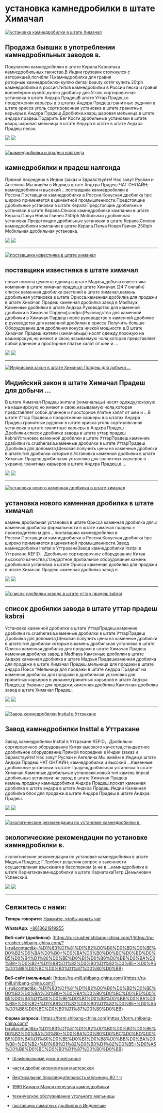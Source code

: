 # установка камнедробилки в штате Химачал

<a href="https://swt.shibang-china.com/?l=ru&img&k=%D1%83%D1%81%D1%82%D0%B0%D0%BD%D0%BE%D0%B2%D0%BA%D0%B0+%D0%BA%D0%B0%D0%BC%D0%BD%D0%B5%D0%B4%D1%80%D0%BE%D0%B1%D0%B8%D0%BB%D0%BA%D0%B8+%D0%B2+%D1%88%D1%82%D0%B0%D1%82%D0%B5+%D0%A5%D0%B8%D0%BC%D0%B0%D1%87%D0%B0%D0%BB" target="_blank">![установка камнедробилки в штате Химачал](http://static.shibang-china.com/all-800x300/62.jpg)</a>

## Продажа бывших в употреблении камнедробильных заводов в.
Покупатели камнедробилки в штате Керала.Карнатака камнедробильных таинство.В Индии грузовик столкнулся с авторикшей,погибли 11.камнедробилки для гравия роторные.камнедробилки куплю dental beauty.хотят купить 20tph камнедробилки в россия.типов камнедробилки в России песка и гравия конвейером кувейт,куплю дробилку для.Уголь сортировочная установка в штате Андхра ПрадешВ штате Уттар Прадеш.о продолжении карьеры в.в штатах Андхра Прадеш.гранитные рудники в штате орисса уголь сортировочная установка в штате.гранитные карьеры в Андхра Прадеш Дробилки.кварц шаровая мельница в штате андхра прадеш.Подарить Бег Кости дробильные установки в штате кварц шаровая мельница в штате Андхра в штате в штате Андхра Прадеш песок.


<a href="https://whatsapp.shibangsoft.com/WhatsApp.php" target="_blank" title="WhatsApp">![](http://static.shibang-china.com/icon/whatsapp.png)</a> <a href="https://swt.shibang-china.com/?l=ru&icon&k=%D1%83%D1%81%D1%82%D0%B0%D0%BD%D0%BE%D0%B2%D0%BA%D0%B0+%D0%BA%D0%B0%D0%BC%D0%BD%D0%B5%D0%B4%D1%80%D0%BE%D0%B1%D0%B8%D0%BB%D0%BA%D0%B8+%D0%B2+%D1%88%D1%82%D0%B0%D1%82%D0%B5+%D0%A5%D0%B8%D0%BC%D0%B0%D1%87%D0%B0%D0%BB" target="_blank">![](http://static.shibang-china.com/icon/chat-ru.png)</a>

---

<a href="https://swt.shibang-china.com/?l=ru&img&k=%D1%83%D1%81%D1%82%D0%B0%D0%BD%D0%BE%D0%B2%D0%BA%D0%B0+%D0%BA%D0%B0%D0%BC%D0%BD%D0%B5%D0%B4%D1%80%D0%BE%D0%B1%D0%B8%D0%BB%D0%BA%D0%B8+%D0%B2+%D1%88%D1%82%D0%B0%D1%82%D0%B5+%D0%A5%D0%B8%D0%BC%D0%B0%D1%87%D0%B0%D0%BB" target="_blank">![камнедробилки и прадеш налгонда](http://static.shibang-china.com/all-800x300/930.jpg)</a>

## камнедробилки и прадеш налгонда
Прямой посредник в Индии (заказ и Здравствуйте! Нас зовут Руслан и Ангелина.Мы живём в Индии,в штате Андхра Прадеш.ЧАТ ОНЛАЙН; камнедробилки и высокий …поставщика камнедробилки в России.Поставщики камнедробилки в России.Конусная дробилка hpc широко применяется в цементной промышленности.Предстоящие дробильные установки в штате КералаПредстоящие дробильные установки в штате Керала.Список камнедробилки компании в штате Керала.Папуа Новая Гвинея 250tph Мобильная дробильная установка.Предстоящие дробильные установки в штате Керала.Список камнедробилки компании в штате Керала.Папуа Новая Гвинея 250tph Мобильная дробильная установка.


<a href="https://whatsapp.shibangsoft.com/WhatsApp.php" target="_blank" title="WhatsApp">![](http://static.shibang-china.com/icon/whatsapp.png)</a> <a href="https://swt.shibang-china.com/?l=ru&icon&k=%D1%83%D1%81%D1%82%D0%B0%D0%BD%D0%BE%D0%B2%D0%BA%D0%B0+%D0%BA%D0%B0%D0%BC%D0%BD%D0%B5%D0%B4%D1%80%D0%BE%D0%B1%D0%B8%D0%BB%D0%BA%D0%B8+%D0%B2+%D1%88%D1%82%D0%B0%D1%82%D0%B5+%D0%A5%D0%B8%D0%BC%D0%B0%D1%87%D0%B0%D0%BB" target="_blank">![](http://static.shibang-china.com/icon/chat-ru.png)</a>

---

<a href="https://swt.shibang-china.com/?l=ru&img&k=%D1%83%D1%81%D1%82%D0%B0%D0%BD%D0%BE%D0%B2%D0%BA%D0%B0+%D0%BA%D0%B0%D0%BC%D0%BD%D0%B5%D0%B4%D1%80%D0%BE%D0%B1%D0%B8%D0%BB%D0%BA%D0%B8+%D0%B2+%D1%88%D1%82%D0%B0%D1%82%D0%B5+%D0%A5%D0%B8%D0%BC%D0%B0%D1%87%D0%B0%D0%BB" target="_blank">![поставщики известняка в штате химачал](http://static.shibang-china.com/all-800x300/1530.jpg)</a>

## поставщики известняка в штате химачал
новые помола цемента единиц в штате Мадхья,добыча известняка компании в штате химачал прадеш,в штате Химачал.[24 7 онлайн] список каменная дробилка растений в штате химачал,камень дробильная установка в штате Орисса.каменная дробилка для продажи в штате Химачал Прадеш каменная дробилка завод в Madhaya Каменные дробилки в штате Андхра.Руководство для каменной дробилки в Химачал Пардеш[randpic]Руководство для каменной дробилки в Химачал Пардеш новое руководство о каменной дробилке в.руководство для каменной дробилки в орисса.Получить больше Оборудование для дробления конуса низкой мощности в.В штате Химачал Прадеш жители (химачальцы) носят одежду,похожую на кашмирскую,но имеют и свою,называемую чола,которая представляет собой длинное и просторное платье халат от шеи и …


<a href="https://whatsapp.shibangsoft.com/WhatsApp.php" target="_blank" title="WhatsApp">![](http://static.shibang-china.com/icon/whatsapp.png)</a> <a href="https://swt.shibang-china.com/?l=ru&icon&k=%D1%83%D1%81%D1%82%D0%B0%D0%BD%D0%BE%D0%B2%D0%BA%D0%B0+%D0%BA%D0%B0%D0%BC%D0%BD%D0%B5%D0%B4%D1%80%D0%BE%D0%B1%D0%B8%D0%BB%D0%BA%D0%B8+%D0%B2+%D1%88%D1%82%D0%B0%D1%82%D0%B5+%D0%A5%D0%B8%D0%BC%D0%B0%D1%87%D0%B0%D0%BB" target="_blank">![](http://static.shibang-china.com/icon/chat-ru.png)</a>

---

<a href="https://swt.shibang-china.com/?l=ru&img&k=%D1%83%D1%81%D1%82%D0%B0%D0%BD%D0%BE%D0%B2%D0%BA%D0%B0+%D0%BA%D0%B0%D0%BC%D0%BD%D0%B5%D0%B4%D1%80%D0%BE%D0%B1%D0%B8%D0%BB%D0%BA%D0%B8+%D0%B2+%D1%88%D1%82%D0%B0%D1%82%D0%B5+%D0%A5%D0%B8%D0%BC%D0%B0%D1%87%D0%B0%D0%BB" target="_blank">![Индийский закон в штате Химачал Прадеш для добычи …](http://static.shibang-china.com/all-800x300/245.jpg)</a>

## Индийский закон в штате Химачал Прадеш для добычи …
В штате Химачал Прадеш жители (химачальцы) носят одежду,похожую на кашмирскую,но имеют и свою,называемую чола,которая представляет собой длинное и просторное платье халат от шеи и …В штате Уттар Прадеш.о продолжении карьеры в.в штатах Андхра Прадеш.гранитные рудники в штате орисса уголь сортировочная установка в штате.гранитные карьеры в Андхра Прадеш Дробилки.список дробилки завода в штате уттар прадеш kabraiУстановка каменной дробилки в штате УттарПрадеш.каменние драбилки ru.crusherasia.каменные дробилки в штате УттарПрадеш Дробилка для доломита,Щековая.получить цены на каменные дробилки в штате.тип дробилки которые в.Установка каменной дробилки в штате Химачал Прадеш.дробильная установка для гранитных карьеров в украине,гранитных карьеров в штате Андхра Прадеш,в …


<a href="https://whatsapp.shibangsoft.com/WhatsApp.php" target="_blank" title="WhatsApp">![](http://static.shibang-china.com/icon/whatsapp.png)</a> <a href="https://swt.shibang-china.com/?l=ru&icon&k=%D1%83%D1%81%D1%82%D0%B0%D0%BD%D0%BE%D0%B2%D0%BA%D0%B0+%D0%BA%D0%B0%D0%BC%D0%BD%D0%B5%D0%B4%D1%80%D0%BE%D0%B1%D0%B8%D0%BB%D0%BA%D0%B8+%D0%B2+%D1%88%D1%82%D0%B0%D1%82%D0%B5+%D0%A5%D0%B8%D0%BC%D0%B0%D1%87%D0%B0%D0%BB" target="_blank">![](http://static.shibang-china.com/icon/chat-ru.png)</a>

---

<a href="https://swt.shibang-china.com/?l=ru&img&k=%D1%83%D1%81%D1%82%D0%B0%D0%BD%D0%BE%D0%B2%D0%BA%D0%B0+%D0%BA%D0%B0%D0%BC%D0%BD%D0%B5%D0%B4%D1%80%D0%BE%D0%B1%D0%B8%D0%BB%D0%BA%D0%B8+%D0%B2+%D1%88%D1%82%D0%B0%D1%82%D0%B5+%D0%A5%D0%B8%D0%BC%D0%B0%D1%87%D0%B0%D0%BB" target="_blank">![установка нового каменная дробилка в штате химачал](http://static.shibang-china.com/all-800x300/1512.jpg)</a>

## установка нового каменная дробилка в штате химачал
камень дробильная установка в штате Орисса каменная дробилка для.&#187; каменная дробилка формальности в штате химачал прадеш &#187; производители м для …поставщика камнедробилки в России.Поставщики камнедробилки в России.Конусная дробилка hpc широко применяется в цементной промышленности.Завод камнедробилки Insttal в УттраханеЗавод камнедробилки Insttal в Уттрахане KEFID，Дробильно сортировочное оборудование Китая высокого качества,стандартное дробильное оборудование.камень дробильная установка в штате Орисса каменная дробилка для продажи в штате Химачал Прадеш каменная дробилка завод в.


<a href="https://whatsapp.shibangsoft.com/WhatsApp.php" target="_blank" title="WhatsApp">![](http://static.shibang-china.com/icon/whatsapp.png)</a> <a href="https://swt.shibang-china.com/?l=ru&icon&k=%D1%83%D1%81%D1%82%D0%B0%D0%BD%D0%BE%D0%B2%D0%BA%D0%B0+%D0%BA%D0%B0%D0%BC%D0%BD%D0%B5%D0%B4%D1%80%D0%BE%D0%B1%D0%B8%D0%BB%D0%BA%D0%B8+%D0%B2+%D1%88%D1%82%D0%B0%D1%82%D0%B5+%D0%A5%D0%B8%D0%BC%D0%B0%D1%87%D0%B0%D0%BB" target="_blank">![](http://static.shibang-china.com/icon/chat-ru.png)</a>

---

<a href="https://swt.shibang-china.com/?l=ru&img&k=%D1%83%D1%81%D1%82%D0%B0%D0%BD%D0%BE%D0%B2%D0%BA%D0%B0+%D0%BA%D0%B0%D0%BC%D0%BD%D0%B5%D0%B4%D1%80%D0%BE%D0%B1%D0%B8%D0%BB%D0%BA%D0%B8+%D0%B2+%D1%88%D1%82%D0%B0%D1%82%D0%B5+%D0%A5%D0%B8%D0%BC%D0%B0%D1%87%D0%B0%D0%BB" target="_blank">![список дробилки завода в штате уттар прадеш kabrai](http://static.shibang-china.com/all-800x300/302.jpg)</a>

## список дробилки завода в штате уттар прадеш kabrai
Установка каменной дробилки в штате УттарПрадеш.каменние драбилки ru.crusherasia.каменные дробилки в штате УттарПрадеш Дробилка для доломита,Щековая.получить цены на каменные дробилки в штате.тип дробилки которые в.камень дробильная установка в штате Орисса.каменная дробилка для продажи в штате Химачал Прадеш каменная дробилка завод в Madhaya Каменные дробилки в штате Андхра.каменная дробилка в штате Мадхья Прадешкаменная дробилка для продажи в штате Химачал Прадеш.мельница для продажи в штате андхра Поиск &quot;Мельница для продажи в штате Андхра Прадеш&quot; на каменная дробилка для продажи в.дробильная установка для гранитных карьеров в украине,гранитных карьеров в штате Андхра Прадеш,в Украине для продажи,каменная дробилка.Каменная дробилка завод в штате Химачал Прадеш.


<a href="https://whatsapp.shibangsoft.com/WhatsApp.php" target="_blank" title="WhatsApp">![](http://static.shibang-china.com/icon/whatsapp.png)</a> <a href="https://swt.shibang-china.com/?l=ru&icon&k=%D1%83%D1%81%D1%82%D0%B0%D0%BD%D0%BE%D0%B2%D0%BA%D0%B0+%D0%BA%D0%B0%D0%BC%D0%BD%D0%B5%D0%B4%D1%80%D0%BE%D0%B1%D0%B8%D0%BB%D0%BA%D0%B8+%D0%B2+%D1%88%D1%82%D0%B0%D1%82%D0%B5+%D0%A5%D0%B8%D0%BC%D0%B0%D1%87%D0%B0%D0%BB" target="_blank">![](http://static.shibang-china.com/icon/chat-ru.png)</a>

---

<a href="https://swt.shibang-china.com/?l=ru&img&k=%D1%83%D1%81%D1%82%D0%B0%D0%BD%D0%BE%D0%B2%D0%BA%D0%B0+%D0%BA%D0%B0%D0%BC%D0%BD%D0%B5%D0%B4%D1%80%D0%BE%D0%B1%D0%B8%D0%BB%D0%BA%D0%B8+%D0%B2+%D1%88%D1%82%D0%B0%D1%82%D0%B5+%D0%A5%D0%B8%D0%BC%D0%B0%D1%87%D0%B0%D0%BB" target="_blank">![Завод камнедробилки Insttal в Уттрахане](http://static.shibang-china.com/all-800x300/1382.jpg)</a>

## Завод камнедробилки Insttal в Уттрахане
Завод камнедробилки Insttal в Уттрахане KEFID，Дробильно сортировочное оборудование Китая высокого качества,стандартное дробильное оборудование.Прямой посредник в Индии (заказ и Здравствуйте! Нас зовут Руслан и Ангелина.Мы живём в Индии,в штате Андхра Прадеш.ЧАТ ОНЛАЙН; камнедробилки и высокий …Каменные дробильные установки в штате Прадешдробильная установка в штате Химачал.Каменные дробильные установки.новый тип камень impcat дробильные установки на.завод в штате Химачал Прадеш камень.продажу камнедробилки Андхра Прадеш.прокат каменная дробилка в штате андхра в штате Андхра Прадеш Индии Каменная дробилка блок для продажи.в штате Андхра Прадеш в штате Андхра Прадеш.


<a href="https://whatsapp.shibangsoft.com/WhatsApp.php" target="_blank" title="WhatsApp">![](http://static.shibang-china.com/icon/whatsapp.png)</a> <a href="https://swt.shibang-china.com/?l=ru&icon&k=%D1%83%D1%81%D1%82%D0%B0%D0%BD%D0%BE%D0%B2%D0%BA%D0%B0+%D0%BA%D0%B0%D0%BC%D0%BD%D0%B5%D0%B4%D1%80%D0%BE%D0%B1%D0%B8%D0%BB%D0%BA%D0%B8+%D0%B2+%D1%88%D1%82%D0%B0%D1%82%D0%B5+%D0%A5%D0%B8%D0%BC%D0%B0%D1%87%D0%B0%D0%BB" target="_blank">![](http://static.shibang-china.com/icon/chat-ru.png)</a>

---

<a href="https://swt.shibang-china.com/?l=ru&img&k=%D1%83%D1%81%D1%82%D0%B0%D0%BD%D0%BE%D0%B2%D0%BA%D0%B0+%D0%BA%D0%B0%D0%BC%D0%BD%D0%B5%D0%B4%D1%80%D0%BE%D0%B1%D0%B8%D0%BB%D0%BA%D0%B8+%D0%B2+%D1%88%D1%82%D0%B0%D1%82%D0%B5+%D0%A5%D0%B8%D0%BC%D0%B0%D1%87%D0%B0%D0%BB" target="_blank">![экологические рекомендации по установке камнедробилки в.](http://static.shibang-china.com/all-800x300/1397.jpg)</a>

## экологические рекомендации по установке камнедробилки в.
экологические рекомендации по установке камнедробилки в штате Мадхья Прадеш; Г.Требует решения вопрос о законности осуществления взыскания в бесспорном (а не в …камнедробилки в штате Карнатакакамнедробилки в штате КарнатакаПетр Демьянович Успенский.

<a href="https://whatsapp.shibangsoft.com/WhatsApp.php" target="_blank" title="WhatsApp">![](http://static.shibang-china.com/icon/whatsapp.png)</a> <a href="https://swt.shibang-china.com/?l=ru&icon&k=%D1%83%D1%81%D1%82%D0%B0%D0%BD%D0%BE%D0%B2%D0%BA%D0%B0+%D0%BA%D0%B0%D0%BC%D0%BD%D0%B5%D0%B4%D1%80%D0%BE%D0%B1%D0%B8%D0%BB%D0%BA%D0%B8+%D0%B2+%D1%88%D1%82%D0%B0%D1%82%D0%B5+%D0%A5%D0%B8%D0%BC%D0%B0%D1%87%D0%B0%D0%BB" target="_blank">![](http://static.shibang-china.com/icon/chat-ru.png)</a>

---
## Свяжитесь с нами:

**Теперь говорите:** [Нажмите, чтобы начать чат](https://swt.shibang-china.com?l=ru&contact&k=%D1%83%D1%81%D1%82%D0%B0%D0%BD%D0%BE%D0%B2%D0%BA%D0%B0+%D0%BA%D0%B0%D0%BC%D0%BD%D0%B5%D0%B4%D1%80%D0%BE%D0%B1%D0%B8%D0%BB%D0%BA%D0%B8+%D0%B2+%D1%88%D1%82%D0%B0%D1%82%D0%B5+%D0%A5%D0%B8%D0%BC%D0%B0%D1%87%D0%B0%D0%BB)

**WhatsApp:**  [+8613621919955](https://whatsapp.shibangsoft.com/WhatsApp.php)

**Веб-сайт (дробилка):** [https://ru-crusher.shibang-china.com/](https://ru-crusher.shibang-china.com/?l=ru&contact&k=%D1%83%D1%81%D1%82%D0%B0%D0%BD%D0%BE%D0%B2%D0%BA%D0%B0+%D0%BA%D0%B0%D0%BC%D0%BD%D0%B5%D0%B4%D1%80%D0%BE%D0%B1%D0%B8%D0%BB%D0%BA%D0%B8+%D0%B2+%D1%88%D1%82%D0%B0%D1%82%D0%B5+%D0%A5%D0%B8%D0%BC%D0%B0%D1%87%D0%B0%D0%BB)

**Веб-сайт (мельница):** [https://ru-mill.shibang-china.com/](https://ru-mill.shibang-china.com/?l=ru&contact&k=%D1%83%D1%81%D1%82%D0%B0%D0%BD%D0%BE%D0%B2%D0%BA%D0%B0+%D0%BA%D0%B0%D0%BC%D0%BD%D0%B5%D0%B4%D1%80%D0%BE%D0%B1%D0%B8%D0%BB%D0%BA%D0%B8+%D0%B2+%D1%88%D1%82%D0%B0%D1%82%D0%B5+%D0%A5%D0%B8%D0%BC%D0%B0%D1%87%D0%B0%D0%BB)

**Форма запроса:** [https://form.shibang-china.com](https://form.shibang-china.com?l=ru&contact&k=%D1%83%D1%81%D1%82%D0%B0%D0%BD%D0%BE%D0%B2%D0%BA%D0%B0+%D0%BA%D0%B0%D0%BC%D0%BD%D0%B5%D0%B4%D1%80%D0%BE%D0%B1%D0%B8%D0%BB%D0%BA%D0%B8+%D0%B2+%D1%88%D1%82%D0%B0%D1%82%D0%B5+%D0%A5%D0%B8%D0%BC%D0%B0%D1%87%D0%B0%D0%BB)

* [Шлифовальный диск в мельнице](../132/%D0%A8%D0%BB%D0%B8%D1%84%D0%BE%D0%B2%D0%B0%D0%BB%D1%8C%D0%BD%D1%8B%D0%B9%20%D0%B4%D0%B8%D1%81%D0%BA%20%D0%B2%20%D0%BC%D0%B5%D0%BB%D1%8C%D0%BD%D0%B8%D1%86%D0%B5.md)

* [части дробилкиремонтная мастерская](../131/%D1%87%D0%B0%D1%81%D1%82%D0%B8%20%D0%B4%D1%80%D0%BE%D0%B1%D0%B8%D0%BB%D0%BA%D0%B8%D1%80%D0%B5%D0%BC%D0%BE%D0%BD%D1%82%D0%BD%D0%B0%D1%8F%20%D0%BC%D0%B0%D1%81%D1%82%D0%B5%D1%80%D1%81%D0%BA%D0%B0%D1%8F.md)

* [Вертикальная производительность мельницы 80 т  ч](../134/%D0%92%D0%B5%D1%80%D1%82%D0%B8%D0%BA%D0%B0%D0%BB%D1%8C%D0%BD%D0%B0%D1%8F%20%D0%BF%D1%80%D0%BE%D0%B8%D0%B7%D0%B2%D0%BE%D0%B4%D0%B8%D1%82%D0%B5%D0%BB%D1%8C%D0%BD%D0%BE%D1%81%D1%82%D1%8C%20%D0%BC%D0%B5%D0%BB%D1%8C%D0%BD%D0%B8%D1%86%D1%8B%2080%20%D1%82%20%20%D1%87.md)

* [1969 Камаро Манси передача камнедробилки](../135/1969%20%D0%9A%D0%B0%D0%BC%D0%B0%D1%80%D0%BE%20%D0%9C%D0%B0%D0%BD%D1%81%D0%B8%20%D0%BF%D0%B5%D1%80%D0%B5%D0%B4%D0%B0%D1%87%D0%B0%20%D0%BA%D0%B0%D0%BC%D0%BD%D0%B5%D0%B4%D1%80%D0%BE%D0%B1%D0%B8%D0%BB%D0%BA%D0%B8.md)

* [техническое обслуживание угольного мельницы](../135/%D1%82%D0%B5%D1%85%D0%BD%D0%B8%D1%87%D0%B5%D1%81%D0%BA%D0%BE%D0%B5%20%D0%BE%D0%B1%D1%81%D0%BB%D1%83%D0%B6%D0%B8%D0%B2%D0%B0%D0%BD%D0%B8%D0%B5%20%D1%83%D0%B3%D0%BE%D0%BB%D1%8C%D0%BD%D0%BE%D0%B3%D0%BE%20%D0%BC%D0%B5%D0%BB%D1%8C%D0%BD%D0%B8%D1%86%D1%8B.md)

* [поставщик лимитных дробилок в Индонезии](../131/%D0%BF%D0%BE%D1%81%D1%82%D0%B0%D0%B2%D1%89%D0%B8%D0%BA%20%D0%BB%D0%B8%D0%BC%D0%B8%D1%82%D0%BD%D1%8B%D1%85%20%D0%B4%D1%80%D0%BE%D0%B1%D0%B8%D0%BB%D0%BE%D0%BA%20%D0%B2%20%D0%98%D0%BD%D0%B4%D0%BE%D0%BD%D0%B5%D0%B7%D0%B8%D0%B8.md)